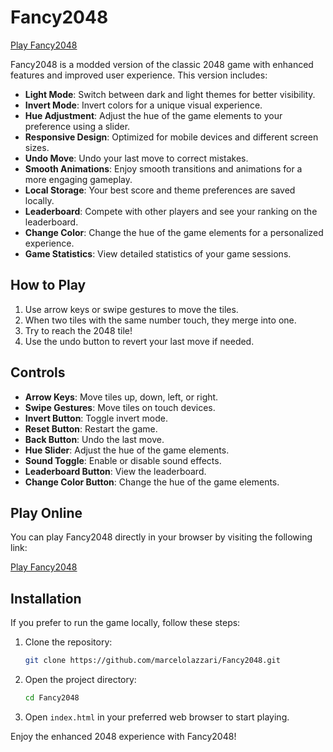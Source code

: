 # Fancy2048

[Play Fancy2048](https://marcelolazzari.github.io/Fancy2048/Mobile/)

Fancy2048 is a modded version of the classic 2048 game with enhanced features and improved user experience. This version includes:

- **Light Mode**: Switch between dark and light themes for better visibility.
- **Invert Mode**: Invert colors for a unique visual experience.
- **Hue Adjustment**: Adjust the hue of the game elements to your preference using a slider.
- **Responsive Design**: Optimized for mobile devices and different screen sizes.
- **Undo Move**: Undo your last move to correct mistakes.
- **Smooth Animations**: Enjoy smooth transitions and animations for a more engaging gameplay.
- **Local Storage**: Your best score and theme preferences are saved locally.
- **Leaderboard**: Compete with other players and see your ranking on the leaderboard.
- **Change Color**: Change the hue of the game elements for a personalized experience.
- **Game Statistics**: View detailed statistics of your game sessions.

## How to Play

1. Use arrow keys or swipe gestures to move the tiles.
2. When two tiles with the same number touch, they merge into one.
3. Try to reach the 2048 tile!
4. Use the undo button to revert your last move if needed.

## Controls

- **Arrow Keys**: Move tiles up, down, left, or right.
- **Swipe Gestures**: Move tiles on touch devices.
- **Invert Button**: Toggle invert mode.
- **Reset Button**: Restart the game.
- **Back Button**: Undo the last move.
- **Hue Slider**: Adjust the hue of the game elements.
- **Sound Toggle**: Enable or disable sound effects.
- **Leaderboard Button**: View the leaderboard.
- **Change Color Button**: Change the hue of the game elements.

## Play Online

You can play Fancy2048 directly in your browser by visiting the following link:

[Play Fancy2048](https://marcelolazzari.github.io/Fancy2048/Mobile/)

## Installation

If you prefer to run the game locally, follow these steps:

1. Clone the repository:
   ```bash
   git clone https://github.com/marcelolazzari/Fancy2048.git
   ```
2. Open the project directory:
   ```bash
   cd Fancy2048
   ```
3. Open `index.html` in your preferred web browser to start playing.

Enjoy the enhanced 2048 experience with Fancy2048!
